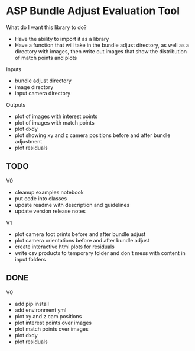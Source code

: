 # ASP Bundle Adjust Evaluation Tool
What do I want this library to do?

- Have the ability to import it as a library
- Have a function that will take in the bundle adjust directory, as well as a directory with images, then write out images that show the distribution of match points and plots

Inputs
- bundle adjust directory
- image directory
- input camera directory

Outputs
- plot of images with interest points
- plot of images with match points
- plot dxdy
- plot showing xy and z camera positions before and after bundle adjustment
- plot residuals


## TODO
V0
- cleanup examples notebook
- put code into classes
- update readme with description and guidelines
- update version release notes

V1
- plot camera foot prints before and after bundle adjust
- plot camera orientations before and after bundle adjust
- create interactive html plots for residuals
- write csv products to temporary folder and don't mess with content in input folders

## DONE

V0
- add pip install
- add environment yml
- plot xy and z cam positions
- plot interest points over images
- plot match points over images
- plot dxdy
- plot residuals


